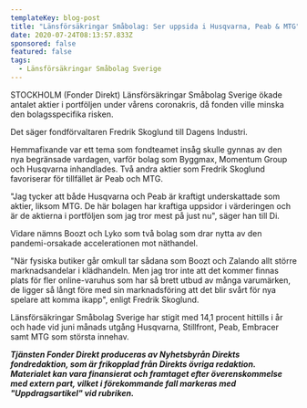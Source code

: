 ```yaml
---
templateKey: blog-post
title: "Länsförsäkringar Småbolag: Ser uppsida i Husqvarna, Peab & MTG"
date: 2020-07-24T08:13:57.833Z
sponsored: false
featured: false
tags:
  - Länsförsäkringar Småbolag Sverige
---
```

STOCKHOLM (Fonder Direkt) Länsförsäkringar Småbolag Sverige ökade antalet aktier i portföljen under vårens coronakris, då fonden ville minska den bolagsspecifika risken.

Det säger fondförvaltaren Fredrik Skoglund till Dagens Industri.

Hemmafixande var ett tema som fondteamet insåg skulle gynnas av den nya begränsade vardagen, varför bolag som Byggmax, Momentum Group och Husqvarna inhandlades. Två andra aktier som Fredrik Skoglund favoriserar för tillfället är Peab och MTG.

"Jag tycker att både Husqvarna och Peab är kraftigt underskattade som aktier, liksom MTG. De här bolagen har kraftiga uppsidor i värderingen och är de aktierna i portföljen som jag tror mest på just nu", säger han till Di.

Vidare nämns Boozt och Lyko som två bolag som drar nytta av den pandemi-orsakade accelerationen mot näthandel.

"När fysiska butiker går omkull tar sådana som Boozt och Zalando allt större marknadsandelar i klädhandeln. Men jag tror inte att det kommer finnas plats för fler online-varuhus som har så brett utbud av många varumärken, de ligger så långt före med sin marknadsföring att det blir svårt för nya spelare att komma ikapp", enligt Fredrik Skoglund.

Länsförsäkringar Småbolag Sverige har stigit med 14,1 procent hittills i år och hade vid juni månads utgång Husqvarna, Stillfront, Peab, Embracer samt MTG som största innehav.

***Tjänsten Fonder Direkt produceras av Nyhetsbyrån Direkts fondredaktion, som är frikopplad från Direkts övriga redaktion. Materialet kan vara finansierat och framtaget efter överenskommelse med extern part, vilket i förekommande fall markeras med "Uppdragsartikel" vid rubriken.***